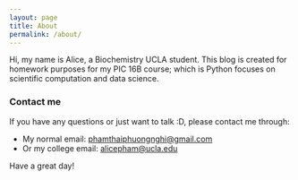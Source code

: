 ```yaml
---
layout: page
title: About
permalink: /about/
---
```


Hi, my name is Alice, a Biochemistry UCLA student. This blog is created for homework purposes for my PIC 16B course; which is Python focuses on scientific computation and data science.



### Contact me
If you have any questions or just want to talk :D, please contact me through:
* My normal email:
[phamthaiphuongnghi@gmail.com](mailto:phamthaiphuongnghi@gmail.com)
* Or my college email:
[alicepham@ucla.edu](mailto:alicepham@gmail.com)

Have a great day!
